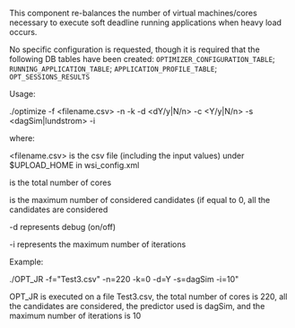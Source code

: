 This component re-balances the number of virtual machines/cores necessary to execute soft deadline running applications when heavy load occurs.

No specific configuration is requested, though it is required that the following DB tables have been created:
`OPTIMIZER_CONFIGURATION_TABLE`;
`RUNNING_APPLICATION_TABLE`;
`APPLICATION_PROFILE_TABLE`;
`OPT_SESSIONS_RESULTS`

Usage:

./optimize -f <filename.csv> -n <N> -k <Limit> -d <dY/y|N/n> -c <Y/y|N/n> -s <dagSim|lundstrom> -i <iterations>

where:

<filename.csv> is the csv file (including the input values) under $UPLOAD_HOME in wsi_config.xml

<N> is the total number of cores

<Limit> is the maximum number of considered candidates (if equal to 0, all the candidates are considered

-d represents debug (on/off)

-i represents the maximum number of iterations


Example:

./OPT_JR -f=\"Test3.csv\" -n=220 -k=0 -d=Y -s=dagSim -i=10"

OPT_JR is executed on a file Test3.csv, the total number of cores is 220, all the candidates are considered, the predictor used is dagSim, and the maximum number of iterations is 10

